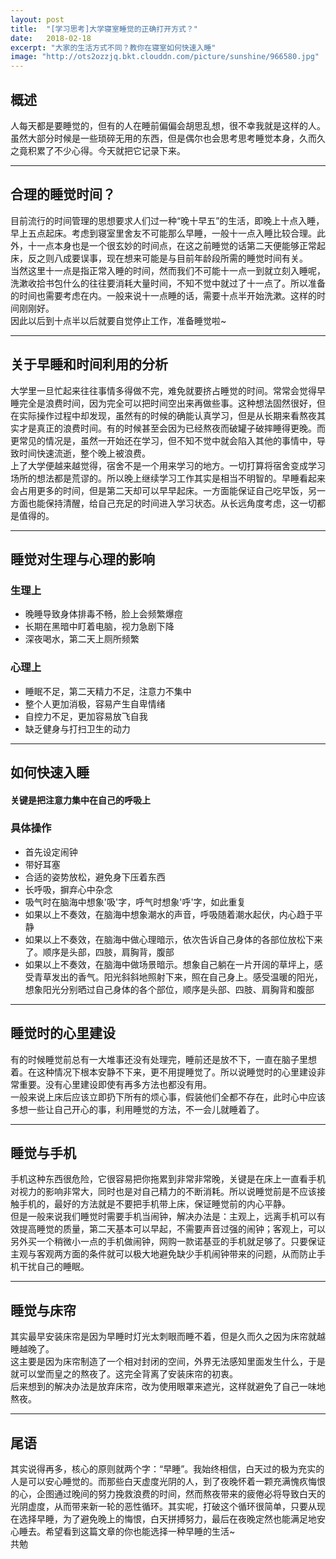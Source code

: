 ```yaml
---
layout: post
title:  "[学习思考]大学寝室睡觉的正确打开方式？"
date:   2018-02-18
excerpt: "大家的生活方式不同？教你在寝室如何快速入睡"
image: "http://ots2ozzjq.bkt.clouddn.com/picture/sunshine/966580.jpg"
---
```



## 概述
人每天都是要睡觉的，但有的人在睡前偏偏会胡思乱想，很不幸我就是这样的人。虽然大部分时候是一些琐碎无用的东西，但是偶尔也会思考思考睡觉本身，久而久之竟积累了不少心得。今天就把它记录下来。  

---
## 合理的睡觉时间？
目前流行的时间管理的思想要求人们过一种“晚十早五”的生活，即晚上十点入睡，早上五点起床。考虑到寝室里舍友不可能那么早睡，一般十一点入睡比较合理。此外，十一点本身也是一个很玄妙的时间点，在这之前睡觉的话第二天便能够正常起床，反之则八成要误事，现在想来可能是与目前年龄段所需的睡觉时间有关。  
当然这里十一点是指正常入睡的时间，然而我们不可能十一点一到就立刻入睡呢，洗漱收拾书包什么的往往要消耗大量时间，不知不觉中就过了十一点了。所以准备的时间也需要考虑在内。一般来说十一点睡的话，需要十点半开始洗漱。这样的时间刚刚好。  
因此以后到十点半以后就要自觉停止工作，准备睡觉啦~  

---
## 关于早睡和时间利用的分析
大学里一旦忙起来往往事情多得做不完，难免就要挤占睡觉的时间。常常会觉得早睡完全是浪费时间，因为完全可以把时间空出来再做些事。这种想法固然很好，但在实际操作过程中却发现，虽然有的时候的确能认真学习，但是从长期来看熬夜其实才是真正的浪费时间。有的时候甚至会因为已经熬夜而破罐子破摔睡得更晚。而更常见的情况是，虽然一开始还在学习，但不知不觉中就会陷入其他的事情中，导致时间快速流逝，整个晚上被浪费。  
上了大学便越来越觉得，宿舍不是一个用来学习的地方。一切打算将宿舍变成学习场所的想法都是荒谬的。所以晚上继续学习工作其实是相当不明智的。早睡看起来会占用更多的时间，但是第二天却可以早早起床。一方面能保证自己吃早饭，另一方面也能保持清醒，给自己充足的时间进入学习状态。从长远角度考虑，这一切都是值得的。

---
## 睡觉对生理与心理的影响
### 生理上
- 晚睡导致身体排毒不畅，脸上会频繁爆痘
- 长期在黑暗中盯着电脑，视力急剧下降
- 深夜喝水，第二天上厕所频繁

### 心理上
- 睡眠不足，第二天精力不足，注意力不集中  
- 整个人更加消极，容易产生自卑情绪
- 自控力不足，更加容易放飞自我
- 缺乏健身与打扫卫生的动力

---
## 如何快速入睡
#### 关键是把注意力集中在自己的呼吸上
### 具体操作
- 首先设定闹钟
- 带好耳塞
- 合适的姿势放松，避免身下压着东西
- 长呼吸，摒弃心中杂念
- 吸气时在脑海中想象'吸'字，呼气时想象'呼'字，如此重复
- 如果以上不奏效，在脑海中想象潮水的声音，呼吸随着潮水起伏，内心趋于平静
- 如果以上不奏效，在脑海中做心理暗示，依次告诉自己身体的各部位放松下来了。顺序是头部，四肢，肩胸背，腹部
- 如果以上不奏效，在脑海中做场景暗示。想象自己躺在一片开阔的草坪上，感受青草发出的香气。阳光斜斜地照射下来，照在自己身上。感受温暖的阳光，想象阳光分别晒过自己身体的各个部位，顺序是头部、四肢、肩胸背和腹部  

---
## 睡觉时的心里建设
有的时候睡觉前总有一大堆事还没有处理完，睡前还是放不下，一直在脑子里想着。在这种情况下根本安静不下来，更不用提睡觉了。所以说睡觉时的心里建设非常重要。没有心里建设即使有再多方法也都没有用。   
一般来说上床后应该立即扔下所有的烦心事，假装他们全都不存在，此时心中应该多想一些让自己开心的事，利用睡觉的方法，不一会儿就睡着了。  

---
## 睡觉与手机
手机这种东西很危险，它很容易把你拖累到非常非常晚，关键是在床上一直看手机对视力的影响非常大，同时也是对自己精力的不断消耗。所以说睡觉前是不应该接触手机的，最好的方法就是不要把手机带上床，保证睡觉前的内心平静。    
但是一般来说我们睡觉时需要手机当闹钟，解决办法是：主观上，远离手机可以有效提高睡觉的质量，第二天基本可以早起，不需要声音过强的闹钟；客观上，可以另外买一个稍微小一点的手机做闹钟，网购一款诺基亚的手机就足够了。只要保证主观与客观两方面的条件就可以极大地避免缺少手机闹钟带来的问题，从而防止手机干扰自己的睡眠。  

---
## 睡觉与床帘
其实最早安装床帘是因为早睡时灯光太刺眼而睡不着，但是久而久之因为床帘就越睡越晚了。  
这主要是因为床帘制造了一个相对封闭的空间，外界无法感知里面发生什么，于是就可以堂而皇之的熬夜了。这完全背离了安装床帘的初衷。  
后来想到的解决办法是放弃床帘，改为使用眼罩来遮光，这样就避免了自己一味地熬夜。  

---
## 尾语
其实说得再多，核心的原则就两个字：“早睡”。我始终相信，白天过的极为充实的人是可以安心睡觉的。而那些白天虚度光阴的人，到了夜晚怀着一颗充满愧疚悔恨的心，企图通过晚间的努力挽救浪费的时间，然而熬夜带来的疲倦必将导致白天的光阴虚度，从而带来新一轮的恶性循环。其实呢，打破这个循环很简单，只要从现在选择早睡，为了避免晚上的悔恨，白天拼搏努力，最后在夜晚定然也能满足地安心睡去。希望看到这篇文章的你也能选择一种早睡的生活~  
共勉   